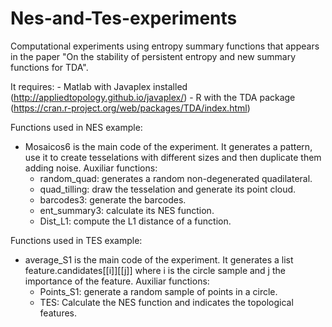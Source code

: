 # Nes-and-Tes-experiments
Computational experiments using entropy summary functions that appears
in the paper "On the stability of persistent entropy and new summary 
functions for TDA".

It requires:
    - Matlab with Javaplex installed 
        (http://appliedtopology.github.io/javaplex/)
    - R with the TDA package
        (https://cran.r-project.org/web/packages/TDA/index.html)


Functions used in NES example: 
  - Mosaicos6 is the main code of the experiment. It generates a 
    pattern, use it to create tesselations with different sizes 
    and then duplicate them adding noise.
    Auxiliar functions:
    - random_quad: generates a random non-degenerated quadilateral.
    - quad_tilling: draw the tesselation and generate its point cloud.
    - barcodes3: generate the barcodes.
    - ent_summary3: calculate its NES function.
    - Dist_L1: compute the L1 distance of a function.

Functions used in TES example:
  - average_S1 is the main code of the experiment. It generates a list
    feature.candidates[[i]][[j]] where i is the circle sample and j the
    importance of the feature.
    Auxiliar functions:
    - Points_S1: generate a random sample of points in a circle.
    - TES: Calculate the NES function and indicates the topological 
      features. 
